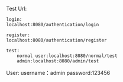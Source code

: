 Test Url:

    login:
    localhost:8080/authentication/login

    register:
    localhost:8080/authentication/register

    test:
        normal user:localhost:8080/normal/test
        admin:localhost:8080/admin/test

User:
    username：admin password:123456
